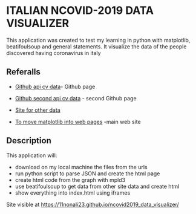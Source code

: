 # ITALIAN NCOVID-2019 DATA VISUALIZER

This application was created to test my learning in python with matplotlib, beatifoulsoup and general statements. It visualize the data of the people discovered having coronavirus in italy

## Referalls

* [Github api cv data](https://github.com/ExpDev07/coronavirus-tracker-api)- Github page

* [Github second api cv data](https://github.com/ondata/covid19italia/blob/master/) - second Github page

* [Site for other data](https://lab24.ilsole24ore.com/coronavirus/)

* [To move matplotlib into web pages](https://mpld3.github.io/) -main web site

## Description

This application will:

* download on my local machine the files from the urls
* run python script to parse JSON and create the html page
* create html code from the graph with mpld3
* use beatifoulsoup to get data from other site data and create html
* show everything into index.html using iframes
    
    
Site visible at https://11nonali23.github.io/ncovid2019_data_visualizer/
